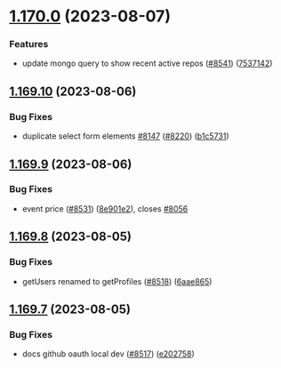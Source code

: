 # [1.170.0](https://github.com/EddieHubCommunity/LinkFree/compare/v1.169.10...v1.170.0) (2023-08-07)


### Features

* update mongo query to show recent active repos ([#8541](https://github.com/EddieHubCommunity/LinkFree/issues/8541)) ([7537142](https://github.com/EddieHubCommunity/LinkFree/commit/753714288028c82d2b25f384589d0b5a162d11e9))



## [1.169.10](https://github.com/EddieHubCommunity/LinkFree/compare/v1.169.9...v1.169.10) (2023-08-06)


### Bug Fixes

* duplicate select form elements [#8147](https://github.com/EddieHubCommunity/LinkFree/issues/8147) ([#8220](https://github.com/EddieHubCommunity/LinkFree/issues/8220)) ([b1c5731](https://github.com/EddieHubCommunity/LinkFree/commit/b1c57314a9bf6be8c00afd3aaf5f778f79be80bd))



## [1.169.9](https://github.com/EddieHubCommunity/LinkFree/compare/v1.169.8...v1.169.9) (2023-08-06)


### Bug Fixes

* event price ([#8531](https://github.com/EddieHubCommunity/LinkFree/issues/8531)) ([8e901e2](https://github.com/EddieHubCommunity/LinkFree/commit/8e901e282e903fd2d65ad52cffb996d1854ddea0)), closes [#8056](https://github.com/EddieHubCommunity/LinkFree/issues/8056)



## [1.169.8](https://github.com/EddieHubCommunity/LinkFree/compare/v1.169.7...v1.169.8) (2023-08-05)


### Bug Fixes

* getUsers renamed to getProfiles ([#8518](https://github.com/EddieHubCommunity/LinkFree/issues/8518)) ([6aae865](https://github.com/EddieHubCommunity/LinkFree/commit/6aae8657d58af8bbe9e83d5e59b1955b1439514c))



## [1.169.7](https://github.com/EddieHubCommunity/LinkFree/compare/v1.169.6...v1.169.7) (2023-08-05)


### Bug Fixes

* docs github oauth local dev ([#8517](https://github.com/EddieHubCommunity/LinkFree/issues/8517)) ([e202758](https://github.com/EddieHubCommunity/LinkFree/commit/e20275873816432a6b88d055a7a1aca5c038f54f))



